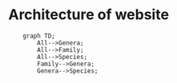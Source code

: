 # Architecture of website

```mermaid
    graph TD;
        All-->Genera;
        All-->Family;
        All-->Species;
        Family-->Genera;
        Genera-->Species;
```
